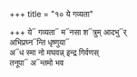 +++
title = "१० ये गव्यता"

+++
ये᳓ गव्यता᳓ म᳓नसा श᳓त्रुम् आदभु᳓र्  
अभिप्रघ्न᳓न्ति धृष्णुया᳓  
अ᳓ध स्मा नो मघवन्न् इन्द्र गिर्वणस्  
तनूपा᳓ अ᳓न्तमो भव